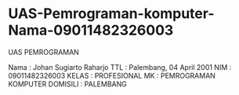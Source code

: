 # UAS-Pemrograman-komputer-Nama-09011482326003
UAS PEMROGRAMAN


Nama : Johan Sugiarto Raharjo
TTL : Palembang, 04 April 2001
NIM : 09011482326003
KELAS : PROFESIONAL
MK : PEMROGRAMAN KOMPUTER 
DOMISILI : PALEMBANG
